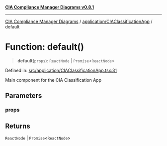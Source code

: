 [**CIA Compliance Manager Diagrams v0.8.1**](../../../README.md)

***

[CIA Compliance Manager Diagrams](../../../modules.md) / [application/CIAClassificationApp](../README.md) / default

# Function: default()

> **default**(`props`): `ReactNode` \| `Promise`\<`ReactNode`\>

Defined in: [src/application/CIAClassificationApp.tsx:31](https://github.com/Hack23/cia-compliance-manager/blob/4236f4375d9cfb0505c191818eeb5443ec527132/src/application/CIAClassificationApp.tsx#L31)

Main component for the CIA Classification App

## Parameters

### props

## Returns

`ReactNode` \| `Promise`\<`ReactNode`\>
